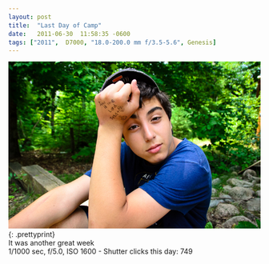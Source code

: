 ```yaml
---
layout: post
title:  "Last Day of Camp"
date:   2011-06-30  11:58:35 -0600
tags: ["2011",  D7000, "18.0-200.0 mm f/3.5-5.6", Genesis]
---
```

![:title](/images/2011/2011_0630_D7K8513.jpg)
{: .prettyprint}  
It was another great week  
1/1000 sec, f/5.0, ISO 1600 - Shutter clicks this day: 749